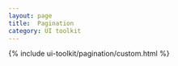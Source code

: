 ```yaml
---
layout: page
title:  Pagination
category: UI toolkit
---
```


{% include ui-toolkit/pagination/custom.html %}
